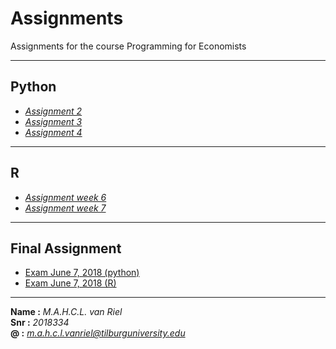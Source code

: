# Assignments
Assignments for the course Programming for Economists  
___
**Python**
---
  * [*Assignment 2*](https://github.com/u220869/Assignments/blob/master/assignment2%20(1).ipynb)
  * [*Assignment 3*](https://github.com/u220869/Assignments/blob/master/assignment3_juist.ipynb)
  * [*Assignment 4*](https://github.com/u220869/Assignments/blob/master/assignment4.ipynb)
___
**R**
---  
  * [*Assignment week 6*](https://github.com/u220869/Assignments/blob/master/Assignment%20week%206.ipynb)  
  * [*Assignment week 7*](https://github.com/u220869/Assignments/blob/master/Assignment%20week%207.ipynb)
___
**Final Assignment**
---  
  * [Exam June 7, 2018 (python)](https://github.com/u220869/Assignments/blob/master/exam_june_7_2018.ipynb)  
  * [Exam June 7, 2018 (R)](https://github.com/BornaMD/Assignments/blob/master/Exam_student(1).ipynb) 
___
**Name :** *M.A.H.C.L. van Riel*  
**Snr :** *2018334*  
**@ :** *m.a.h.c.l.vanriel@tilburguniversity.edu*
